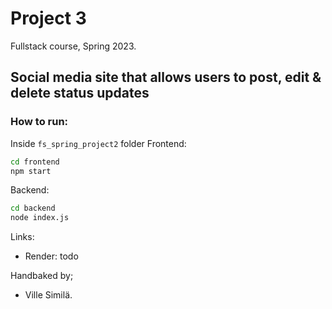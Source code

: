 # Project 3
Fullstack course, Spring 2023.
## Social media site that allows users to post, edit & delete status updates

### How to run:
Inside `fs_spring_project2` folder 
Frontend:
```bash
cd frontend
npm start
```

Backend:
```bash
cd backend
node index.js
```


Links:
- Render: todo
    
Handbaked by;
- Ville Similä.
